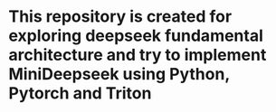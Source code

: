 # This repository is created for exploring deepseek fundamental architecture and try to implement MiniDeepseek using Python, Pytorch and Triton

